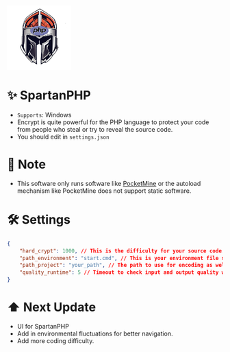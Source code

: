<img src="https://github.com/VennDev/SpartanPHP/blob/main/icon.png" alt="SpartanPHP" height="150" width="150" />

# ✨ SpartanPHP
- `Supports`: Windows
- Encrypt is quite powerful for the PHP language to protect your code from people who steal or try to reveal the source code.
- You should edit in `settings.json`

# 📝 Note
- This software only runs software like [PocketMine](https://github.com/pmmp/PocketMine-MP) or the autoload mechanism like PocketMine does not support static software.

# 🛠 Settings
```json
{
    "hard_crypt": 1000, // This is the difficulty for your source code.
    "path_environment": "start.cmd", // This is your environment file such as the start.cmd of a piece of software to run it overall.
    "path_project": "your_path", // The path to use for encoding as well as running encoded codes.
    "quality_runtime": 5 // Timeout to check input and output quality when running the environment as well as encode.
}
```

# ⬆ Next Update
- UI for SpartanPHP
- Add in environmental fluctuations for better navigation.
- Add more coding difficulty.
